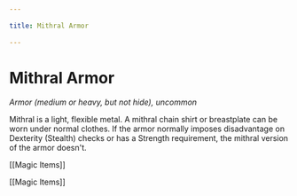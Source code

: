 --- 
title: Mithral Armor 
---
# Mithral Armor

*Armor (medium or heavy, but not hide), uncommon*

Mithral is a light, flexible metal. A mithral chain shirt or breastplate can be worn under normal clothes. If the armor normally imposes disadvantage on Dexterity (Stealth) checks or has a Strength requirement, the mithral version of the armor doesn't.



[[Magic Items]]

[[Magic Items]]
